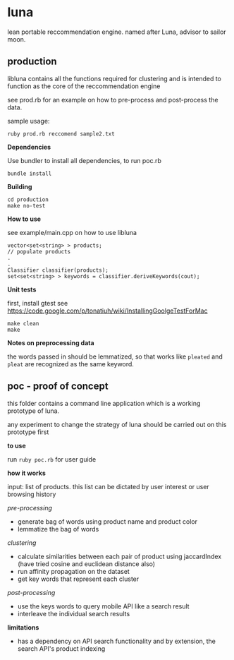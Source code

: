 # luna

lean portable reccommendation engine. named after Luna, advisor to sailor moon.

## production

libluna contains all the functions required for clustering and is intended to function as the core of the reccommendation engine

see prod.rb for an example on how to pre-process and post-process the data.

sample usage:

    ruby prod.rb reccomend sample2.txt

**Dependencies**

Use bundler to install all dependencies, to run poc.rb

    bundle install

**Building**

    cd production
    make no-test

**How to use**

see example/main.cpp on how to use libluna

    vector<set<string> > products;
    // populate products
    .
    .
    Classifier classifier(products);
    set<set<string> > keywords = classifier.deriveKeywords(cout);

**Unit tests**

first, install gtest
see https://code.google.com/p/tonatiuh/wiki/InstallingGoolgeTestForMac

    make clean
    make

**Notes on preprocessing data**

the words passed in should be lemmatized, so that works like `pleated` and `pleat` are recognized as the same keyword.

## poc - proof of concept

this folder contains a command line application which is a working prototype of luna.

any experiment to change the strategy of luna should be carried out on this prototype first

**to use**

run ```ruby poc.rb``` for user guide

**how it works**

input: list of products. this list can be dictated by user interest or user browsing history

*pre-processing*
* generate bag of words using product name and product color
* lemmatize the bag of words

*clustering*
* calculate similarities between each pair of product using jaccardIndex (have tried cosine and euclidean distance also)
* run affinity propagation on the dataset
* get key words that represent each cluster

*post-processing*
* use the keys words to query mobile API like a search result
* interleave the individual search results

**limitations**

* has a dependency on API search functionality and by extension, the search API's product indexing





